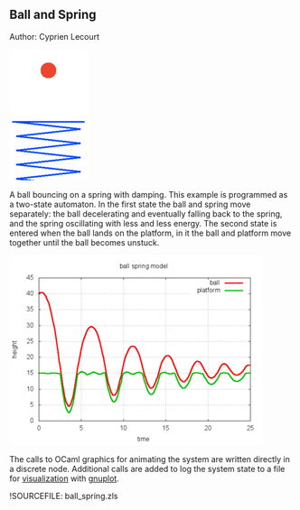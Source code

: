 ## Ball and Spring ##

Author: Cyprien Lecourt

![Screenshot](img/ball_spring.png "Screenshot")

A ball bouncing on a spring with damping. This example is programmed as a
two-state automaton. In the first state the ball and spring move separately:
the ball decelerating and eventually falling back to the spring, and the
spring oscillating with less and less energy. The second state is entered
when the ball lands on the platform, in it the ball and platform move
together until the ball becomes unstuck.

![Screenshot](img/ball_spring_plot.png "Plot")

The calls to OCaml graphics for animating the system are written directly in
a discrete node. Additional calls are added to log the system state to a
file for [visualization](img/ball_spring.pdf) with
[gnuplot](http://gnuplot.sourceforge.net/).

!SOURCEFILE: ball_spring.zls

